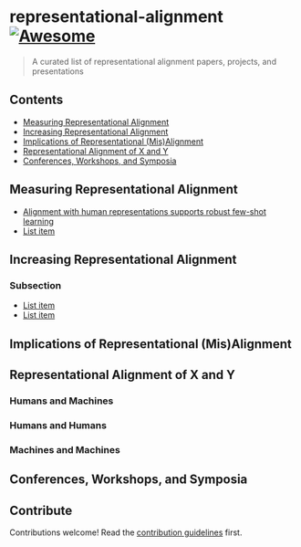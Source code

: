 # representational-alignment [![Awesome](https://awesome.re/badge.svg)](https://awesome.re)

> A curated list of representational alignment papers, projects, and presentations


## Contents

- [Measuring Representational Alignment](#Measuring-Representational-Alignment)
- [Increasing Representational Alignment](#Increasing-Representational-Alignment)
- [Implications of Representational (Mis)Alignment](#Implications-of-Representational-(Mis)Alignment)
- [Representational Alignment of X and Y](#Representational-Alignment-of-X-and-Y)
- [Conferences, Workshops, and Symposia](#Conferences-Workshops-and-Symposia)


## Measuring Representational Alignment

- [Alignment with human representations supports robust few-shot learning](https://arxiv.org/abs/2301.11990)
- [List item](http://example.com)


## Increasing Representational Alignment

### Subsection

- [List item](http://example.com)
- [List item](http://example.com)

## Implications of Representational (Mis)Alignment


## Representational Alignment of X and Y
### Humans and Machines

### Humans and Humans

### Machines and Machines

## Conferences, Workshops, and Symposia

## Contribute

Contributions welcome! Read the [contribution guidelines](contributing.md) first.
